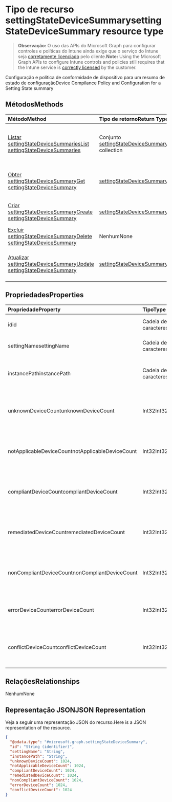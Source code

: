 # <a name="settingstatedevicesummary-resource-type"></a><span data-ttu-id="72b0d-101">Tipo de recurso settingStateDeviceSummary</span><span class="sxs-lookup"><span data-stu-id="72b0d-101">settingStateDeviceSummary resource type</span></span>

> <span data-ttu-id="72b0d-102">**Observação:** O uso das APIs do Microsoft Graph para configurar controles e políticas do Intune ainda exige que o serviço do Intune seja [corretamente licenciado](https://go.microsoft.com/fwlink/?linkid=839381) pelo cliente.</span><span class="sxs-lookup"><span data-stu-id="72b0d-102">**Note:** Using the Microsoft Graph APIs to configure Intune controls and policies still requires that the Intune service is [correctly licensed](https://go.microsoft.com/fwlink/?linkid=839381) by the customer.</span></span>

<span data-ttu-id="72b0d-103">Configuração e política de conformidade de dispositivo para um resumo de estado de configuração</span><span class="sxs-lookup"><span data-stu-id="72b0d-103">Device Compilance Policy and Configuration for a Setting State summary</span></span>
## <a name="methods"></a><span data-ttu-id="72b0d-104">Métodos</span><span class="sxs-lookup"><span data-stu-id="72b0d-104">Methods</span></span>
|<span data-ttu-id="72b0d-105">Método</span><span class="sxs-lookup"><span data-stu-id="72b0d-105">Method</span></span>|<span data-ttu-id="72b0d-106">Tipo de retorno</span><span class="sxs-lookup"><span data-stu-id="72b0d-106">Return Type</span></span>|<span data-ttu-id="72b0d-107">Descrição</span><span class="sxs-lookup"><span data-stu-id="72b0d-107">Description</span></span>|
|:---|:---|:---|
|[<span data-ttu-id="72b0d-108">Listar settingStateDeviceSummaries</span><span class="sxs-lookup"><span data-stu-id="72b0d-108">List settingStateDeviceSummaries</span></span>](../api/intune_deviceconfig_settingstatedevicesummary_list.md)|<span data-ttu-id="72b0d-109">Conjunto [settingStateDeviceSummary](../resources/intune_deviceconfig_settingstatedevicesummary.md)</span><span class="sxs-lookup"><span data-stu-id="72b0d-109">[settingStateDeviceSummary](../resources/intune_deviceconfig_settingstatedevicesummary.md) collection</span></span>|<span data-ttu-id="72b0d-110">Listar propriedades e relações de objetos de [settingStateDeviceSummary](../resources/intune_deviceconfig_settingstatedevicesummary.md).</span><span class="sxs-lookup"><span data-stu-id="72b0d-110">List properties and relationships of the [settingStateDeviceSummary](../resources/intune_deviceconfig_settingstatedevicesummary.md) objects.</span></span>|
|[<span data-ttu-id="72b0d-111">Obter settingStateDeviceSummary</span><span class="sxs-lookup"><span data-stu-id="72b0d-111">Get settingStateDeviceSummary</span></span>](../api/intune_deviceconfig_settingstatedevicesummary_get.md)|[<span data-ttu-id="72b0d-112">settingStateDeviceSummary</span><span class="sxs-lookup"><span data-stu-id="72b0d-112">settingStateDeviceSummary</span></span>](../resources/intune_deviceconfig_settingstatedevicesummary.md)|<span data-ttu-id="72b0d-113">Ler propriedades e relações de objetos de [settingStateDeviceSummary](../resources/intune_deviceconfig_settingstatedevicesummary.md).</span><span class="sxs-lookup"><span data-stu-id="72b0d-113">Read properties and relationships of the [settingStateDeviceSummary](../resources/intune_deviceconfig_settingstatedevicesummary.md) object.</span></span>|
|[<span data-ttu-id="72b0d-114">Criar settingStateDeviceSummary</span><span class="sxs-lookup"><span data-stu-id="72b0d-114">Create settingStateDeviceSummary</span></span>](../api/intune_deviceconfig_settingstatedevicesummary_create.md)|[<span data-ttu-id="72b0d-115">settingStateDeviceSummary</span><span class="sxs-lookup"><span data-stu-id="72b0d-115">settingStateDeviceSummary</span></span>](../resources/intune_deviceconfig_settingstatedevicesummary.md)|<span data-ttu-id="72b0d-116">Criar um novo objeto de [settingStateDeviceSummary](../resources/intune_deviceconfig_settingstatedevicesummary.md).</span><span class="sxs-lookup"><span data-stu-id="72b0d-116">Create a new [settingStateDeviceSummary](../resources/intune_deviceconfig_settingstatedevicesummary.md) object.</span></span>|
|[<span data-ttu-id="72b0d-117">Excluir settingStateDeviceSummary</span><span class="sxs-lookup"><span data-stu-id="72b0d-117">Delete settingStateDeviceSummary</span></span>](../api/intune_deviceconfig_settingstatedevicesummary_delete.md)|<span data-ttu-id="72b0d-118">Nenhum</span><span class="sxs-lookup"><span data-stu-id="72b0d-118">None</span></span>|<span data-ttu-id="72b0d-119">Excluir [settingStateDeviceSummary](../resources/intune_deviceconfig_settingstatedevicesummary.md).</span><span class="sxs-lookup"><span data-stu-id="72b0d-119">Deletes a [settingStateDeviceSummary](../resources/intune_deviceconfig_settingstatedevicesummary.md).</span></span>|
|[<span data-ttu-id="72b0d-120">Atualizar settingStateDeviceSummary</span><span class="sxs-lookup"><span data-stu-id="72b0d-120">Update settingStateDeviceSummary</span></span>](../api/intune_deviceconfig_settingstatedevicesummary_update.md)|[<span data-ttu-id="72b0d-121">settingStateDeviceSummary</span><span class="sxs-lookup"><span data-stu-id="72b0d-121">settingStateDeviceSummary</span></span>](../resources/intune_deviceconfig_settingstatedevicesummary.md)|<span data-ttu-id="72b0d-122">Atualizar as propriedades de um objeto de [settingStateDeviceSummary](../resources/intune_deviceconfig_settingstatedevicesummary.md).</span><span class="sxs-lookup"><span data-stu-id="72b0d-122">Update the properties of a [settingStateDeviceSummary](../resources/intune_deviceconfig_settingstatedevicesummary.md) object.</span></span>|

## <a name="properties"></a><span data-ttu-id="72b0d-123">Propriedades</span><span class="sxs-lookup"><span data-stu-id="72b0d-123">Properties</span></span>
|<span data-ttu-id="72b0d-124">Propriedade</span><span class="sxs-lookup"><span data-stu-id="72b0d-124">Property</span></span>|<span data-ttu-id="72b0d-125">Tipo</span><span class="sxs-lookup"><span data-stu-id="72b0d-125">Type</span></span>|<span data-ttu-id="72b0d-126">Descrição</span><span class="sxs-lookup"><span data-stu-id="72b0d-126">Description</span></span>|
|:---|:---|:---|
|<span data-ttu-id="72b0d-127">id</span><span class="sxs-lookup"><span data-stu-id="72b0d-127">id</span></span>|<span data-ttu-id="72b0d-128">Cadeia de caracteres</span><span class="sxs-lookup"><span data-stu-id="72b0d-128">String</span></span>|<span data-ttu-id="72b0d-129">Chave da entidade.</span><span class="sxs-lookup"><span data-stu-id="72b0d-129">Key of the entity.</span></span>|
|<span data-ttu-id="72b0d-130">settingName</span><span class="sxs-lookup"><span data-stu-id="72b0d-130">settingName</span></span>|<span data-ttu-id="72b0d-131">Cadeia de caracteres</span><span class="sxs-lookup"><span data-stu-id="72b0d-131">String</span></span>|<span data-ttu-id="72b0d-132">Nome da configuração</span><span class="sxs-lookup"><span data-stu-id="72b0d-132">Name of the setting</span></span>|
|<span data-ttu-id="72b0d-133">instancePath</span><span class="sxs-lookup"><span data-stu-id="72b0d-133">instancePath</span></span>|<span data-ttu-id="72b0d-134">Cadeia de caracteres</span><span class="sxs-lookup"><span data-stu-id="72b0d-134">String</span></span>|<span data-ttu-id="72b0d-135">Nome de InstancePath para a configuração</span><span class="sxs-lookup"><span data-stu-id="72b0d-135">Name of the InstancePath for the setting</span></span>|
|<span data-ttu-id="72b0d-136">unknownDeviceCount</span><span class="sxs-lookup"><span data-stu-id="72b0d-136">unknownDeviceCount</span></span>|<span data-ttu-id="72b0d-137">Int32</span><span class="sxs-lookup"><span data-stu-id="72b0d-137">Int32</span></span>|<span data-ttu-id="72b0d-138">Contagem desconhecida de dispositivos para a configuração</span><span class="sxs-lookup"><span data-stu-id="72b0d-138">Device Unkown count for the setting</span></span>|
|<span data-ttu-id="72b0d-139">notApplicableDeviceCount</span><span class="sxs-lookup"><span data-stu-id="72b0d-139">notApplicableDeviceCount</span></span>|<span data-ttu-id="72b0d-140">Int32</span><span class="sxs-lookup"><span data-stu-id="72b0d-140">Int32</span></span>|<span data-ttu-id="72b0d-141">Contagem não aplicável ao dispositivo para a configuração</span><span class="sxs-lookup"><span data-stu-id="72b0d-141">Device Not Applicable count for the setting</span></span>|
|<span data-ttu-id="72b0d-142">compliantDeviceCount</span><span class="sxs-lookup"><span data-stu-id="72b0d-142">compliantDeviceCount</span></span>|<span data-ttu-id="72b0d-143">Int32</span><span class="sxs-lookup"><span data-stu-id="72b0d-143">Int32</span></span>|<span data-ttu-id="72b0d-144">Contagem de dispositivo em conformidade para a configuração</span><span class="sxs-lookup"><span data-stu-id="72b0d-144">Device Compliant count for the setting</span></span>|
|<span data-ttu-id="72b0d-145">remediatedDeviceCount</span><span class="sxs-lookup"><span data-stu-id="72b0d-145">remediatedDeviceCount</span></span>|<span data-ttu-id="72b0d-146">Int32</span><span class="sxs-lookup"><span data-stu-id="72b0d-146">Int32</span></span>|<span data-ttu-id="72b0d-147">Contagem de dispositivo em conformidade para a configuração</span><span class="sxs-lookup"><span data-stu-id="72b0d-147">Device Compliant count for the setting</span></span>|
|<span data-ttu-id="72b0d-148">nonCompliantDeviceCount</span><span class="sxs-lookup"><span data-stu-id="72b0d-148">nonCompliantDeviceCount</span></span>|<span data-ttu-id="72b0d-149">Int32</span><span class="sxs-lookup"><span data-stu-id="72b0d-149">Int32</span></span>|<span data-ttu-id="72b0d-150">Contagem de dispositivo sem conformidade para a configuração</span><span class="sxs-lookup"><span data-stu-id="72b0d-150">Device NonCompliant count for the setting</span></span>|
|<span data-ttu-id="72b0d-151">errorDeviceCount</span><span class="sxs-lookup"><span data-stu-id="72b0d-151">errorDeviceCount</span></span>|<span data-ttu-id="72b0d-152">Int32</span><span class="sxs-lookup"><span data-stu-id="72b0d-152">Int32</span></span>|<span data-ttu-id="72b0d-153">Contagem de erros de dispositivo para a configuração</span><span class="sxs-lookup"><span data-stu-id="72b0d-153">Device error count for the setting</span></span>|
|<span data-ttu-id="72b0d-154">conflictDeviceCount</span><span class="sxs-lookup"><span data-stu-id="72b0d-154">conflictDeviceCount</span></span>|<span data-ttu-id="72b0d-155">Int32</span><span class="sxs-lookup"><span data-stu-id="72b0d-155">Int32</span></span>|<span data-ttu-id="72b0d-156">Contagem de erro de conflito de dispositivo para a configuração</span><span class="sxs-lookup"><span data-stu-id="72b0d-156">Device conflict error count for the setting</span></span>|

## <a name="relationships"></a><span data-ttu-id="72b0d-157">Relações</span><span class="sxs-lookup"><span data-stu-id="72b0d-157">Relationships</span></span>
<span data-ttu-id="72b0d-158">Nenhum</span><span class="sxs-lookup"><span data-stu-id="72b0d-158">None</span></span>
## <a name="json-representation"></a><span data-ttu-id="72b0d-159">Representação JSON</span><span class="sxs-lookup"><span data-stu-id="72b0d-159">JSON Representation</span></span>
<span data-ttu-id="72b0d-160">Veja a seguir uma representação JSON do recurso.</span><span class="sxs-lookup"><span data-stu-id="72b0d-160">Here is a JSON representation of the resource.</span></span>
<!--{
  "blockType": "resource",
  "keyProperty": "id",
  "baseType": "microsoft.graph.entity",
  "@odata.type": "microsoft.graph.settingStateDeviceSummary"
}-->
``` json
{
  "@odata.type": "#microsoft.graph.settingStateDeviceSummary",
  "id": "String (identifier)",
  "settingName": "String",
  "instancePath": "String",
  "unknownDeviceCount": 1024,
  "notApplicableDeviceCount": 1024,
  "compliantDeviceCount": 1024,
  "remediatedDeviceCount": 1024,
  "nonCompliantDeviceCount": 1024,
  "errorDeviceCount": 1024,
  "conflictDeviceCount": 1024
}
```



